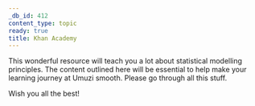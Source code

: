 ```yaml
---
_db_id: 412
content_type: topic
ready: true
title: Khan Academy
---
```


This wonderful resource will teach you a lot about statistical modelling principles. The content outlined here will be essential to help make your learning journey at Umuzi smooth. Please go through all this stuff.

Wish you all the best!